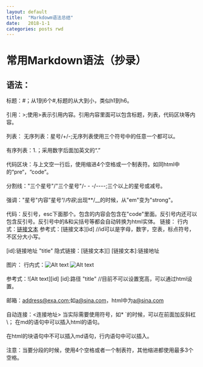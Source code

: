 ```yaml
---
layout: default
title:  "Markdowm语法总结"
date:   2018-1-1
categories: posts rwd
---
```


# 常用Markdown语法（抄录）

## 语法：
标题：#；从1到6个#,标题的从大到小，类似h1到h6。<br><br>
引用：>;使用>表示引用内容。引用内容里面可以包含标题，列表，代码区块等内容。<br><br>
列表：
无序列表：星号/+/-;无序列表使用三个符号中的任意一个都可以。<br><br>
有序列表：1.；采用数字后面加英文的“.”<br><br>
代码区块：与上文空一行后，使用缩进4个空格或一个制表符。如同html中的“pre“，“code”。<br><br>
分割线："三个星号"/"三个星号"/- - -/----;三个以上的星号或减号。<br><br>
强调："星号"内容”星号“/_内容_;出现**/__的时候，从"em"变为"strong"。<br><br>
代码：反引号，esc下面那个。包含的内容会包含在"code"里面。反引号内还可以包含反引号。反引号中的&和尖括号等都会自动转换为html实体。
链接：
行内式：[链接文本](链接地址 "title")
参考式：[链接文本][id]   //id可以是字母，数字，空表，标点符号，不区分大小写。<br><br>
[id]:链接地址 "title"
隐式链接：[链接文本][]
[链接文本]:链接地址<br><br>
图片：
行内式：![Alt text](路径)
![Alt text](路径 "title")<br><br>
参考式：![Alt text][id]
[id]:路径 "title"   //目前不可以设置宽高，可以通过html设置。<br><br>
邮箱：<address@exa.com>;如<a@sina.com>，html中为<a href="mailto:a@sina.com">a@sina.com</a><br><br>
自动连接：<连接地址>
当实际需要使用符号，如* `的时候，可以在前面加反斜杠\；
在md的语句中可以插入html的语句。<br><br>
在html的块语句中不可以插入md语句，行内语句中可以插入。<br><br>
注意：当要分段的时候，使用4个空格或者一个制表符，其他缩进都使用最多3个空格。